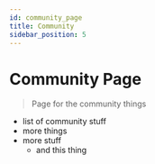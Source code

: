 ```yaml
---
id: community_page
title: Community
sidebar_position: 5
---
```


# Community Page

> Page for the community things

- list of community stuff
- more things
- more stuff
  - and this thing